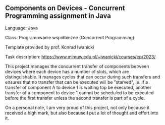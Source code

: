 ## Components on Devices - Concurrent Programming assignment in Java
Language: Java

Class: Programowanie współbieżne (Concurrent Programming)

Template provided by prof. Konrad Iwanicki

Task description: https://www.mimuw.edu.pl/~iwanicki/courses/cp/2023/ 

This project manages the concurrent transfer of components between devices where each device has a number of slots, which are distinguishable. It manages cycles that can occur during such transfers and ensures that no transfer that can be executed will be "starved", ie. if a transfer of component A to device 1 is waiting top be executed, another transfer of a component to device 1 cannot be scheduled to be executed before the first transfer unless the second transfer is part of a cycle. 

On a personal note, I am very proud of this project, not only because it received a high mark, but also because I put a lot of thought and effort into it.  

